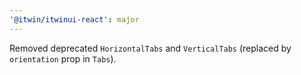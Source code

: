 ```yaml
---
'@itwin/itwinui-react': major
---
```


Removed deprecated `HorizontalTabs` and `VerticalTabs` (replaced by `orientation` prop in `Tabs`).
